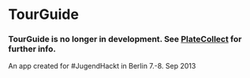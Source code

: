 TourGuide
=========

### TourGuide is no longer in development. See [PlateCollect](http://github.com/finngaida/platecollect) for further info.

An app created for #JugendHackt in Berlin 7.-8. Sep 2013
